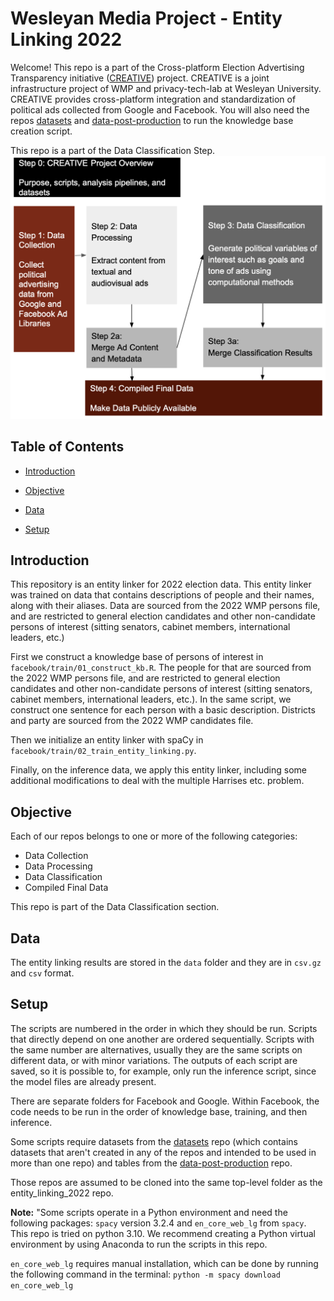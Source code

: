 # Wesleyan Media Project - Entity Linking 2022

Welcome! This repo is a part of the Cross-platform Election Advertising Transparency initiative ([CREATIVE](https://www.creativewmp.com/)) project. CREATIVE is a joint infrastructure project of WMP and privacy-tech-lab at Wesleyan University. CREATIVE provides cross-platform integration and standardization of political ads collected from Google and Facebook. You will also need the repos [datasets](https://github.com/Wesleyan-Media-Project/datasets) and [data-post-production](https://github.com/Wesleyan-Media-Project/data-post-production) to run the knowledge base creation script.

This repo is a part of the Data Classification Step.
![A picture of the repo pipeline with this repo highlighted](Creative_Pipelines.png)

## Table of Contents

- [Introduction](#introduction)
- [Objective](#objective)
- [Data](#data)

- [Setup](#setup)

## Introduction

This repository is an entity linker for 2022 election data. This entity linker was trained on data that contains descriptions of people and their names, along with their aliases. Data are sourced from the 2022 WMP persons file, and are restricted to general election candidates and other non-candidate persons of interest (sitting senators, cabinet members, international leaders, etc.)

First we construct a knowledge base of persons of interest in `facebook/train/01_construct_kb.R`. The people for that are sourced from the 2022 WMP persons file, and are restricted to general election candidates and other non-candidate persons of interest (sitting senators, cabinet members, international leaders, etc.). In the same script, we construct one sentence for each person with a basic description. Districts and party are sourced from the 2022 WMP candidates file.

Then we initialize an entity linker with spaCy in `facebook/train/02_train_entity_linking.py`.

Finally, on the inference data, we apply this entity linker, including some additional modifications to deal with the multiple Harrises etc. problem.

## Objective

Each of our repos belongs to one or more of the following categories:

- Data Collection
- Data Processing
- Data Classification
- Compiled Final Data

This repo is part of the Data Classification section.

## Data

The entity linking results are stored in the `data` folder and they are in `csv.gz` and `csv` format.

## Setup

The scripts are numbered in the order in which they should be run. Scripts that directly depend on one another are ordered sequentially. Scripts with the same number are alternatives, usually they are the same scripts on different data, or with minor variations. The outputs of each script are saved, so it is possible to, for example, only run the inference script, since the model files are already present.

There are separate folders for Facebook and Google. Within Facebook, the code needs to be run in the order of knowledge base, training, and then inference.

Some scripts require datasets from the [datasets](https://github.com/Wesleyan-Media-Project/datasets) repo (which contains datasets that aren't created in any of the repos and intended to be used in more than one repo) and tables from the [data-post-production](https://github.com/Wesleyan-Media-Project/data-post-production) repo.

Those repos are assumed to be cloned into the same top-level folder as the entity_linking_2022 repo.

**Note:** "Some scripts operate in a Python environment and need the following packages: `spacy` version 3.2.4 and `en_core_web_lg` from `spacy`. This repo is tried on python 3.10. We recommend creating a Python virtual environment by using Anaconda to run the scripts in this repo.

`en_core_web_lg` requires manual installation, which can be done by running the following command in the terminal:
`python -m spacy download en_core_web_lg`
